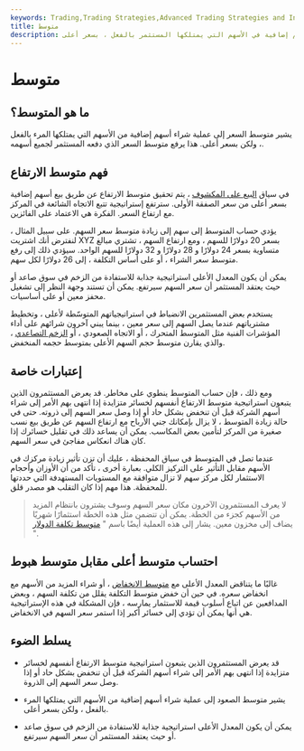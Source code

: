 ```yaml
---
keywords: Trading,Trading Strategies,Advanced Trading Strategies and Instruments,Advanced Strategies and Instruments
title: متوسط
description: متوسط السعر هو عملية شراء أسهم إضافية في الأسهم التي يمتلكها المستثمر بالفعل ، بسعر أعلى.
---
```


# متوسط
## ما هو المتوسط؟

يشير متوسط السعر إلى عملية شراء أسهم إضافية من الأسهم التي يمتلكها المرء بالفعل ، ولكن بسعر أعلى. هذا يرفع متوسط السعر الذي دفعه المستثمر لجميع أسهمه.

## فهم متوسط الارتفاع

في سياق [البيع على المكشوف](/shortselling) ، يتم تحقيق متوسط الارتفاع عن طريق بيع أسهم إضافية بسعر أعلى من سعر الصفقة الأولى. سترتفع إستراتيجية تتبع الاتجاه الشائعة في المركز مع ارتفاع السعر. الفكرة هي الاعتماد على الفائزين.

يؤدي حساب المتوسط إلى سهم إلى زيادة متوسط سعر السهم. على سبيل المثال ، لنفترض أنك اشتريت XYZ بسعر 20 دولارًا للسهم ، ومع ارتفاع السهم ، تشتري مبالغ متساوية بسعر 24 دولارًا و 28 دولارًا و 32 دولارًا للسهم الواحد. سيؤدي ذلك إلى رفع متوسط سعر الشراء ، أو على أساس التكلفة ، إلى 26 دولارًا لكل سهم.

يمكن أن يكون المعدل الأعلى استراتيجية جذابة للاستفادة من الزخم في سوق صاعد أو حيث يعتقد المستثمر أن سعر السهم سيرتفع. يمكن أن تستند وجهة النظر إلى تشغيل محفز معين أو على أساسيات.

يستخدم بعض المستثمرين الانضباط في استراتيجياتهم المتوسّطة لأعلى ، وتخطيط مشترياتهم عندما يصل السهم إلى سعر معين ، بينما يبني آخرون شرائهم على أداء المؤشرات الفنية مثل المتوسط المتحرك ، أو الاتجاه الصعودي ، أو [الزخم التصاعدي](/momentum) ، والذي يقارن متوسط حجم السهم الأعلى بمتوسط حجمه المنخفض.

## إعتبارات خاصة

ومع ذلك ، فإن حساب المتوسط ينطوي على مخاطر. قد يعرض المستثمرون الذين يتبعون استراتيجية متوسط الارتفاع أنفسهم لخسائر متزايدة إذا انتهى بهم الأمر إلى شراء أسهم الشركة قبل أن تنخفض بشكل حاد أو إذا وصل سعر السهم إلى ذروته. حتى في حالة زيادة المتوسط ، لا يزال بإمكانك جني الأرباح مع ارتفاع السهم عن طريق بيع نسب صغيرة من المركز لتأمين بعض المكاسب. يمكن أن يساعد ذلك في تقليل خسائرك إذا كان هناك انعكاس مفاجئ في سعر السهم.

عندما تصل في المتوسط في سياق المحفظة ، عليك أن تزن تأثير زيادة مركزك في الأسهم مقابل التأثير على التركيز الكلي. بعبارة أخرى ، تأكد من أن الأوزان وأحجام الاستثمار لكل مركز سهم لا تزال متوافقة مع المستويات المستهدفة التي حددتها للمحفظة. هذا مهم إذا كان التقلب هو مصدر قلق.

> لا يعرف المستثمرون الآخرون مكان سعر السهم وسوف يشترون بانتظام المزيد من الأسهم كجزء من الخطة. يمكن أن تتضمن مثل هذه الخطة استثمارًا شهريًا يضاف إلى مخزون معين. يشار إلى هذه العملية أيضًا باسم " [متوسط تكلفة الدولار](/dollarcostaveraging) ".

>

## احتساب متوسط أعلى مقابل متوسط هبوط

غالبًا ما يتناقض المعدل الأعلى مع [متوسط الانخفاض](/averagedown) ، أو شراء المزيد من الأسهم مع انخفاض سعره. في حين أن خفض متوسط التكلفة يقلل من تكلفة السهم ، وبعض المدافعين عن اتباع أسلوب قيمة للاستثمار يمارسه ، فإن المشكلة في هذه الإستراتيجية هي أنها يمكن أن تؤدي إلى خسائر أكبر إذا استمر سعر السهم في الانخفاض.

## يسلط الضوء

- قد يعرض المستثمرون الذين يتبعون استراتيجية متوسط الارتفاع أنفسهم لخسائر متزايدة إذا انتهى بهم الأمر إلى شراء أسهم الشركة قبل أن تنخفض بشكل حاد أو إذا وصل سعر السهم إلى الذروة.

- يشير متوسط الصعود إلى عملية شراء أسهم إضافية من الأسهم التي يمتلكها المرء بالفعل ، ولكن بسعر أعلى.

- يمكن أن يكون المعدل الأعلى استراتيجية جذابة للاستفادة من الزخم في سوق صاعد أو حيث يعتقد المستثمر أن سعر السهم سيرتفع.

